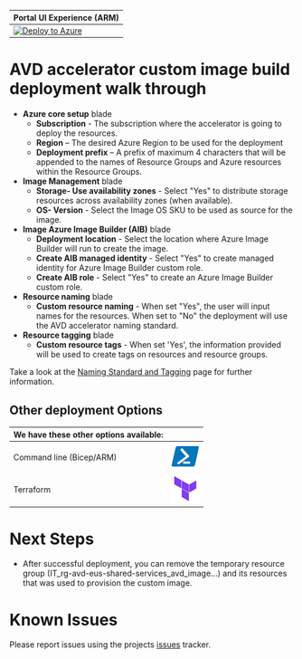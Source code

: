 | Portal UI Experience (ARM)                                   |
| ------------------------------------------------------------ |
| [![Deploy to Azure](https://aka.ms/deploytoazurebutton)](https://portal.azure.com/#blade/Microsoft_Azure_CreateUIDef/CustomDeploymentBlade/uri/https%3A%2F%2Fraw.githubusercontent.com%2FAzure%2Favdaccelerator%2Fmain%2Fworkload%2Farm%2Fdeploy-custom-image.json/uiFormDefinitionUri/https%3A%2F%2Fraw.githubusercontent.com%2FAzure%2Favdaccelerator%2Fmain%2Fworkload%2Fportal-ui%2Fportal-ui-custom-image.json) |

# AVD accelerator custom image build deployment walk through

- **Azure core setup** blade
  - **Subscription** - The subscription where the accelerator is going to deploy the resources.
  - **Region** – The desired Azure Region to be used for the deployment
  - **Deployment prefix** – A prefix of maximum 4 characters that will be appended to the names of Resource Groups and Azure resources within the Resource Groups.
- **Image Management** blade
  - **Storage- Use availability zones** - Select "Yes" to distribute storage resources across availability zones (when available).
  - **OS- Version** - Select the Image OS SKU to be used as source for the image.
- **Image Azure Image Builder (AIB)** blade
  - **Deployment location** - Select the location where Azure Image Builder will run to create the image.
  - **Create AIB managed identity** - Select "Yes" to create managed identity for Azure Image Builder custom role.
  - **Create AIB role** - Select "Yes" to create an Azure Image Builder custom role.
- **Resource naming** blade
  - **Custom resource naming** - When set "Yes", the user will input names for the resources. When set to "No" the deployment will use the AVD accelerator naming standard. 
- **Resource tagging** blade
  - **Custom resource tags** - When set 'Yes', the information provided will be used to create tags on resources and resource groups.

Take a look at the [Naming Standard and Tagging](./resource-naming.md) page for further information.

## Other deployment Options

|We have these other options available:    |     |
|:-----------------------------------------|:---:|
|Command line (Bicep/ARM)                  |[![Powershell/Azure CLI](./icons/powershell.png)](https://github.com/Azure/avdaccelerator/blob/main/workload/bicep/readme.md)          |
|Terraform                                 |[![Terraform](./icons/terraform.png)](https://github.com/Azure/avdaccelerator/blob/main/workload/terraform/readme.md)                  |

# Next Steps

- After successful deployment, you can remove the temporary resource group (IT_rg-avd-eus-shared-services_avd_image...) and its resources that was used to provision the custom image.

# Known Issues

Please report issues using the projects [issues](https://github.com/Azure/avdaccelerator/issues) tracker.
